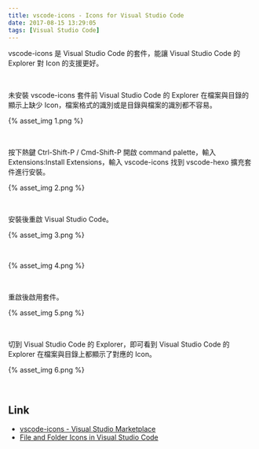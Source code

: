 ```yaml
---
title: vscode-icons - Icons for Visual Studio Code
date: 2017-08-15 13:29:05
tags: [Visual Studio Code]
---
```


vscode-icons 是 Visual Studio Code 的套件，能讓 Visual Studio Code 的 Explorer 對 Icon 的支援更好。  

<!-- More -->

<br/>


未安裝 vscode-icons 套件前 Visual Studio Code 的 Explorer 在檔案與目錄的顯示上缺少 Icon，檔案格式的識別或是目錄與檔案的識別都不容易。  

{% asset_img 1.png %}

<br/>


按下熱鍵 Ctrl-Shift-P / Cmd-Shift-P 開啟 command palette，輸入 Extensions:Install Extensions，輸入 vscode-icons 找到 vscode-hexo 擴充套件進行安裝。  

{% asset_img 2.png %}

<br/>


安裝後重啟 Visual Studio Code。  

{% asset_img 3.png %}

<br/>


{% asset_img 4.png %}

<br/>


重啟後啟用套件。  

{% asset_img 5.png %}

<br/>


切到 Visual Studio Code 的 Explorer，即可看到 Visual Studio Code 的 Explorer 在檔案與目錄上都顯示了對應的 Icon。  

{% asset_img 6.png %}

<br/>


Link
----
* [vscode-icons - Visual Studio Marketplace](https://marketplace.visualstudio.com/items?itemName=robertohuertasm.vscode-icons)
* [File and Folder Icons in Visual Studio Code](https://code.visualstudio.com/blogs/2016/09/08/icon-themes)
